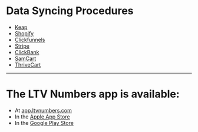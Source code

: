 # Data Syncing Procedures
- [Keap](https://docs.ltvnumbers.com/keap)
- [Shopify](https://docs.ltvnumbers.com/shopify)
- [Clickfunnels](https://docs.ltvnumbers.com/clickfunnels)
- [Stripe](https://docs.ltvnumbers.com/stripe)
- [ClickBank](https://docs.ltvnumbers.com/clickbank)
- [SamCart](https://docs.ltvnumbers.com/samcart)
- [ThriveCart](https://docs.ltvnumbers.com/thrivecart)

---

# The LTV Numbers app is available: 
- At <a href="https://app.ltvnumbers.com" target="_blank">app.ltvnumbers.com</a>
- In the <a href="https://apps.apple.com/us/app/ltv-numbers/id1612543287?platform=iphone" target="_blank">Apple App Store</a>
- In the <a href="https://play.google.com/store/apps/details?id=com.ltvnumbers.app&hl=en_US&gl=US" target="_blank">Google Play Store</a>
